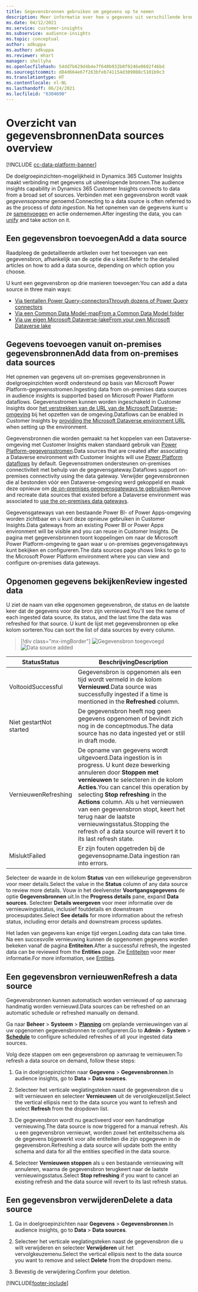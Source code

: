 ```yaml
---
title: Gegevensbronnen gebruiken om gegevens op te nemen
description: Meer informatie over hoe u gegevens uit verschillende bronnen kunt importeren.
ms.date: 04/12/2021
ms.service: customer-insights
ms.subservice: audience-insights
ms.topic: conceptual
author: adkuppa
ms.author: adkuppa
ms.reviewer: mhart
manager: shellyha
ms.openlocfilehash: 54dd7b629d4b4e7f640b932b0f9246e0602f46bd
ms.sourcegitcommit: d84d664e67f263bfeb741154d309088c5101b9c3
ms.translationtype: HT
ms.contentlocale: nl-NL
ms.lasthandoff: 06/24/2021
ms.locfileid: "6304690"
---
```

# <a name="data-sources-overview"></a><span data-ttu-id="72571-103">Overzicht van gegevensbronnen</span><span class="sxs-lookup"><span data-stu-id="72571-103">Data sources overview</span></span>

[!INCLUDE [cc-data-platform-banner](../includes/cc-data-platform-banner.md)]

<span data-ttu-id="72571-104">De doelgroepinzichten-mogelijkheid in Dynamics 365 Customer Insights maakt verbinding met gegevens uit uiteenlopende bronnen.</span><span class="sxs-lookup"><span data-stu-id="72571-104">The audience insights capability in Dynamics 365 Customer Insights connects to data from a broad set of sources.</span></span> <span data-ttu-id="72571-105">Verbinden met een gegevensbron wordt vaak *gegevensopname* genoemd.</span><span class="sxs-lookup"><span data-stu-id="72571-105">Connecting to a data source is often referred to as the process of *data ingestion*.</span></span> <span data-ttu-id="72571-106">Na het opnemen van de gegevens kunt u ze [samenvoegen](data-unification.md) en actie ondernemen.</span><span class="sxs-lookup"><span data-stu-id="72571-106">After ingesting the data, you can [unify](data-unification.md) and take action on it.</span></span>

## <a name="add-a-data-source"></a><span data-ttu-id="72571-107">Een gegevensbron toevoegen</span><span class="sxs-lookup"><span data-stu-id="72571-107">Add a data source</span></span>

<span data-ttu-id="72571-108">Raadpleeg de gedetailleerde artikelen over het toevoegen van een gegevensbron, afhankelijk van de optie die u kiest.</span><span class="sxs-lookup"><span data-stu-id="72571-108">Refer to the detailed articles on how to add a data source, depending on which option you choose.</span></span>

<span data-ttu-id="72571-109">U kunt een gegevensbron op drie manieren toevoegen:</span><span class="sxs-lookup"><span data-stu-id="72571-109">You can add a data source in three main ways:</span></span>

- [<span data-ttu-id="72571-110">Via tientallen Power Query-connectors</span><span class="sxs-lookup"><span data-stu-id="72571-110">Through dozens of Power Query connectors</span></span>](connect-power-query.md)
- [<span data-ttu-id="72571-111">Via een Common Data Model-map</span><span class="sxs-lookup"><span data-stu-id="72571-111">From a Common Data Model folder</span></span>](connect-common-data-model.md)
- [<span data-ttu-id="72571-112">Via uw eigen Microsoft Dataverse-lake</span><span class="sxs-lookup"><span data-stu-id="72571-112">From your own Microsoft Dataverse lake</span></span>](connect-common-data-service-lake.md)

## <a name="add-data-from-on-premises-data-sources"></a><span data-ttu-id="72571-113">Gegevens toevoegen vanuit on-premises gegevensbronnen</span><span class="sxs-lookup"><span data-stu-id="72571-113">Add data from on-premises data sources</span></span>

<span data-ttu-id="72571-114">Het opnemen van gegevens uit on-premises gegevensbronnen in doelgroepinzichten wordt ondersteund op basis van Microsoft Power Platform-gegevensstromen.</span><span class="sxs-lookup"><span data-stu-id="72571-114">Ingesting data from on-premises data sources in audience insights is supported based on Microsoft Power Platform dataflows.</span></span> <span data-ttu-id="72571-115">Gegevensstromen kunnen worden ingeschakeld in Customer Insights door [het verstrekken van de URL van de Microsoft Dataverse-omgeving](manage-environments.md#create-an-environment-in-an-existing-organization) bij het opzetten van de omgeving.</span><span class="sxs-lookup"><span data-stu-id="72571-115">Dataflows can be enabled in Customer Insights by [providing the Microsoft Dataverse environment URL](manage-environments.md#create-an-environment-in-an-existing-organization) when setting up the environment.</span></span>

<span data-ttu-id="72571-116">Gegevensbronnen die worden gemaakt na het koppelen van een Dataverse-omgeving met Customer Insights maken standaard gebruik van [Power Platform-gegevensstromen](/power-query/dataflows/overview-dataflows-across-power-platform-dynamics-365).</span><span class="sxs-lookup"><span data-stu-id="72571-116">Data sources that are created after associating a Dataverse environment with Customer Insights will use [Power Platform dataflows](/power-query/dataflows/overview-dataflows-across-power-platform-dynamics-365) by default.</span></span> <span data-ttu-id="72571-117">Gegevensstromen ondersteunen on-premises connectiviteit met behulp van de gegevensgateway.</span><span class="sxs-lookup"><span data-stu-id="72571-117">Dataflows support on-premises connectivity using the data gateway.</span></span> <span data-ttu-id="72571-118">Verwijder gegevensbronnen die al bestonden vóór een Dataverse-omgeving werd gekoppeld en maak deze opnieuw om [de on-premises gegevensgateways te gebruiken](/data-integration/gateway/service-gateway-app.md).</span><span class="sxs-lookup"><span data-stu-id="72571-118">Remove and recreate data sources that existed before a Dataverse environment was associated to [use the on-premises data gateways](/data-integration/gateway/service-gateway-app.md).</span></span>

<span data-ttu-id="72571-119">Gegevensgateways van een bestaande Power BI- of Power Apps-omgeving worden zichtbaar en u kunt deze opnieuw gebruiken in Customer Insights.</span><span class="sxs-lookup"><span data-stu-id="72571-119">Data gateways from an existing Power BI or Power Apps environment will be visible and you can reuse in Customer Insights.</span></span> <span data-ttu-id="72571-120">De pagina met gegevensbronnen toont koppelingen om naar de Microsoft Power Platform-omgeving te gaan waar u on-premises gegevensgateways kunt bekijken en configureren.</span><span class="sxs-lookup"><span data-stu-id="72571-120">The data sources page shows links to go to the Microsoft Power Platform environment where you can view and configure on-premises data gateways.</span></span>

## <a name="review-ingested-data"></a><span data-ttu-id="72571-121">Opgenomen gegevens bekijken</span><span class="sxs-lookup"><span data-stu-id="72571-121">Review ingested data</span></span>

<span data-ttu-id="72571-122">U ziet de naam van elke opgenomen gegevensbron, de status en de laatste keer dat de gegevens voor die bron zijn vernieuwd.</span><span class="sxs-lookup"><span data-stu-id="72571-122">You'll see the name of each ingested data source, its status, and the last time the data was refreshed for that source.</span></span> <span data-ttu-id="72571-123">U kunt de lijst met gegevensbronnen op elke kolom sorteren.</span><span class="sxs-lookup"><span data-stu-id="72571-123">You can sort the list of data sources by every column.</span></span>

> [!div class="mx-imgBorder"]
> <span data-ttu-id="72571-124">![Gegevensbron toegevoegd](media/configure-data-datasource-added.png "Gegevensbron toegevoegd")</span><span class="sxs-lookup"><span data-stu-id="72571-124">![Data source added](media/configure-data-datasource-added.png "Data source added")</span></span>

|<span data-ttu-id="72571-125">Status</span><span class="sxs-lookup"><span data-stu-id="72571-125">Status</span></span>  |<span data-ttu-id="72571-126">Beschrijving</span><span class="sxs-lookup"><span data-stu-id="72571-126">Description</span></span>  |
|---------|---------|
|<span data-ttu-id="72571-127">Voltooid</span><span class="sxs-lookup"><span data-stu-id="72571-127">Successful</span></span>   |<span data-ttu-id="72571-128">Gegevensbron is opgenomen als een tijd wordt vermeld in de kolom **Vernieuwd**.</span><span class="sxs-lookup"><span data-stu-id="72571-128">Data source was successfully ingested if a time is mentioned in the **Refreshed** column.</span></span>
|<span data-ttu-id="72571-129">Niet gestart</span><span class="sxs-lookup"><span data-stu-id="72571-129">Not started</span></span>   |<span data-ttu-id="72571-130">De gegevensbron heeft nog geen gegevens opgenomen of bevindt zich nog in de conceptmodus.</span><span class="sxs-lookup"><span data-stu-id="72571-130">The data source has no data ingested yet or still in draft mode.</span></span>         |
|<span data-ttu-id="72571-131">Vernieuwen</span><span class="sxs-lookup"><span data-stu-id="72571-131">Refreshing</span></span>    |<span data-ttu-id="72571-132">De opname van gegevens wordt uitgevoerd.</span><span class="sxs-lookup"><span data-stu-id="72571-132">Data ingestion is in progress.</span></span> <span data-ttu-id="72571-133">U kunt deze bewerking annuleren door **Stoppen met vernieuwen** te selecteren in de kolom **Acties**.</span><span class="sxs-lookup"><span data-stu-id="72571-133">You can cancel this operation by selecting **Stop refreshing** in the **Actions** column.</span></span> <span data-ttu-id="72571-134">Als u het vernieuwen van een gegevensbron stopt, keert het terug naar de laatste vernieuwingsstatus.</span><span class="sxs-lookup"><span data-stu-id="72571-134">Stopping the refresh of a data source will revert it to its last refresh state.</span></span>       |
|<span data-ttu-id="72571-135">Mislukt</span><span class="sxs-lookup"><span data-stu-id="72571-135">Failed</span></span>     |<span data-ttu-id="72571-136">Er zijn fouten opgetreden bij de gegevensopname.</span><span class="sxs-lookup"><span data-stu-id="72571-136">Data ingestion ran into errors.</span></span>         |

<span data-ttu-id="72571-137">Selecteer de waarde in de kolom **Status** van een willekeurige gegevensbron voor meer details.</span><span class="sxs-lookup"><span data-stu-id="72571-137">Select the value in the **Status** column of any data source to review more details.</span></span> <span data-ttu-id="72571-138">Vouw in het deelvenster **Voortgangsgegevens** de optie **Gegevensbronnen** uit.</span><span class="sxs-lookup"><span data-stu-id="72571-138">In the **Progress details** pane, expand **Data sources**.</span></span> <span data-ttu-id="72571-139">Selecteer **Details weergeven** voor meer informatie over de vernieuwingsstatus, inclusief foutdetails en downstream procesupdates.</span><span class="sxs-lookup"><span data-stu-id="72571-139">Select **See details** for more information about the refresh status, including error details and downstream process updates.</span></span>

<span data-ttu-id="72571-140">Het laden van gegevens kan enige tijd vergen.</span><span class="sxs-lookup"><span data-stu-id="72571-140">Loading data can take time.</span></span> <span data-ttu-id="72571-141">Na een succesvolle vernieuwing kunnen de opgenomen gegevens worden bekeken vanaf de pagina **Entiteiten**.</span><span class="sxs-lookup"><span data-stu-id="72571-141">After a successful refresh, the ingested data can be reviewed from the **Entities** page.</span></span> <span data-ttu-id="72571-142">Zie [Entiteiten](entities.md) voor meer informatie.</span><span class="sxs-lookup"><span data-stu-id="72571-142">For more information, see [Entities](entities.md).</span></span>

## <a name="refresh-a-data-source"></a><span data-ttu-id="72571-143">Een gegevensbron vernieuwen</span><span class="sxs-lookup"><span data-stu-id="72571-143">Refresh a data source</span></span>

<span data-ttu-id="72571-144">Gegevensbronnen kunnen automatisch worden vernieuwd of op aanvraag handmatig worden vernieuwd.</span><span class="sxs-lookup"><span data-stu-id="72571-144">Data sources can be refreshed on an automatic schedule or refreshed manually on demand.</span></span> 

<span data-ttu-id="72571-145">Ga naar **Beheer** > **Systeem** > [**Planning**](system.md#schedule-tab) om geplande vernieuwingen van al uw opgenomen gegevensbronnen te configureren.</span><span class="sxs-lookup"><span data-stu-id="72571-145">Go to **Admin** > **System** > [**Schedule**](system.md#schedule-tab) to configure scheduled refreshes of all your ingested data sources.</span></span>

<span data-ttu-id="72571-146">Volg deze stappen om een gegevensbron op aanvraag te vernieuwen:</span><span class="sxs-lookup"><span data-stu-id="72571-146">To refresh a data source on demand, follow these steps:</span></span>

1. <span data-ttu-id="72571-147">Ga in doelgroepinzichten naar **Gegevens** > **Gegevensbronnen**.</span><span class="sxs-lookup"><span data-stu-id="72571-147">In audience insights, go to **Data** > **Data sources**.</span></span>

2. <span data-ttu-id="72571-148">Selecteer het verticale weglatingsteken naast de gegevensbron die u wilt vernieuwen en selecteer **Vernieuwen** uit de vervolgkeuzelijst.</span><span class="sxs-lookup"><span data-stu-id="72571-148">Select the vertical ellipsis next to the data source you want to refresh and select **Refresh** from the dropdown list.</span></span>

3. <span data-ttu-id="72571-149">De gegevensbron wordt nu geactiveerd voor een handmatige vernieuwing.</span><span class="sxs-lookup"><span data-stu-id="72571-149">The data source is now triggered for a manual refresh.</span></span> <span data-ttu-id="72571-150">Als u een gegevensbron vernieuwt, worden zowel het entiteitsschema als de gegevens bijgewerkt voor alle entiteiten die zijn opgegeven in de gegevensbron.</span><span class="sxs-lookup"><span data-stu-id="72571-150">Refreshing a data source will update both the entity schema and data for all the entities specified in the data source.</span></span>

4. <span data-ttu-id="72571-151">Selecteer **Vernieuwen stoppen** als u een bestaande vernieuwing wilt annuleren, waarna de gegevensbron terugkeert naar de laatste vernieuwingsstatus.</span><span class="sxs-lookup"><span data-stu-id="72571-151">Select **Stop refreshing** if you want to cancel an existing refresh and the data source will revert to its last refresh status.</span></span>

## <a name="delete-a-data-source"></a><span data-ttu-id="72571-152">Een gegevensbron verwijderen</span><span class="sxs-lookup"><span data-stu-id="72571-152">Delete a data source</span></span>

1. <span data-ttu-id="72571-153">Ga in doelgroepinzichten naar **Gegevens** > **Gegevensbronnen**.</span><span class="sxs-lookup"><span data-stu-id="72571-153">In audience insights, go to **Data** > **Data sources**.</span></span>

2. <span data-ttu-id="72571-154">Selecteer het verticale weglatingsteken naast de gegevensbron die u wilt verwijderen en selecteer **Verwijderen** uit het vervolgkeuzemenu.</span><span class="sxs-lookup"><span data-stu-id="72571-154">Select the vertical ellipsis next to the data source you want to remove and select **Delete** from the dropdown menu.</span></span>

3. <span data-ttu-id="72571-155">Bevestig de verwijdering.</span><span class="sxs-lookup"><span data-stu-id="72571-155">Confirm your deletion.</span></span>


[!INCLUDE[footer-include](../includes/footer-banner.md)]

